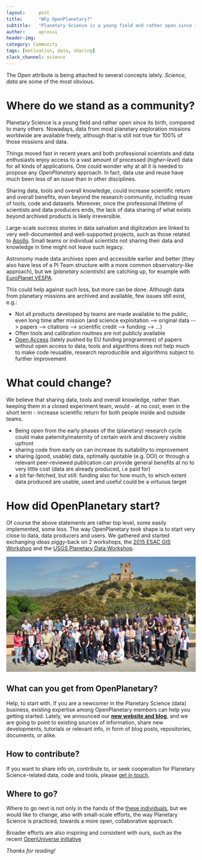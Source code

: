 ```yaml
---
layout:     post
title:      "Why OpenPlanetary?"
subtitle:   "Planetary Science is a young field and rather open since its birth, compared to many others disciplines. But..."
author:     aprossi
header-img:
category: Community
tags: [motivation, data, sharing]
slack_channel: science
---
```

The *Open* attribute is being attached to several concepts lately. *Science*, *data* are some of the most obvious.

# Where do we stand as a community?

Planetary Science is a young field and rather open since its birth, compared to many others. Nowadays, data from most planetary exploration missions worldwide are available freely, although that is still not true for 100% of those missions and data.

Things moved fast in recent years and both professional scientists and data enthusiasts enjoy access to a vast amount of processed (*higher-level*) data for all kinds of applications. One could wonder why at all it is needed to propose any *OpenPlanetary* approach. In fact, data use and reuse have much been less of an issue than in other disciplines.

Sharing data, tools and overall knowledge, could increase scientific return and overall benefits, even beyond the research community,  including reuse of tools, code and datasets. Moreover, once the professional lifetime of scientists and data producers ends, the lack of data sharing of what exists beyond archived products is likely irreversible.

Large-scale success stories in data salvation and digitization are linked to very well-documented and well-supported projects, such as those related to [Apollo](http://astrogeology.usgs.gov/maps/moon-lunar-orbiter-digitization). Small teams or individual scientists not sharing their data and knowledge in time might not leave such legacy.

Astronomy made data archives open and accessible earlier and better (they also have less of a PI Team structure with a more common observatory-like approach), but we (*planetary scientists*) are catching up, for example with [EuroPlanet VESPA](http://europlanet-vespa.eu).

This could help against such loss, but more can be done. Although data from planetary missions are archived and available, few issues still exist, e.g.:

* Not all products developed by teams are made available to the public, even long time after mission (and science exploitation --> original data --> papers --> citations --> scientific credit --> funding --> ...)
* Often tools and calibration routines are not publicly available
* [Open Access](https://github.com/openplanetary/resources/blob/master/publishing-tips.md) (lately pushed by EU funding programmes) of papers without open access to data, tools and algorithms does not help much to make code reusable, research reproducible and algorithms subject to further improvement

# What could change?

We believe that sharing data, tools and overall knowledge, rather than keeping them in a closed experiment team, would - at no cost, even in the short term - increase scientific return for both people inside and outside teams.

* Being open from the early phases of the (planetary) research cycle could make paternity/maternity of certain work and discovery visible upfront
* sharing code from early on can increase its suitability to improvement
* sharing (good, usable) data, optimally quotable (e.g. DOI) or through a relevant peer-reviewed publication can provide general benefits at no to very little cost (data are already produced, i.e paid for)
* a bit far-fetched, but still: funding also for how much, to which extent data produced are usable, used and useful could be a virtuous target

# How did OpenPlanetary start?

Of course the above statements are rather top level, some easily implemented, some less. The way OpenPlanetary took shape is to start very close to data, data producers and users. We gathered and started exchanging ideas piggy-back on 2 workshops, the [2015 ESAC GIS Workshop](https://issues.cosmos.esa.int/psawiki/display/GISWS/ESAC+Planetary+GIS+Workshop+2015+Wiki) and the [USGS Planetary Data Workshop](http://astrogeology.usgs.gov/groups/Planetary-Data-Workshop).

![2015 ESAC GIS Workshop](/img/post-esacgis2015.jpg "2015 ESAC GIS Workshop")

## What can you get from OpenPlanetary?

Help, to start with. If you are a newcomer in the Planetary Science (data) business, existing  expertise among OpenPlanetary members can help you getting started. Lately, we announced our **[new website and blog](http://openplanetary.co/blog/community/new-website-blog.html)**, and we are going to point to existing sources of information, share new developments, tutorials or relevant info, in form of blog posts, repositories, documents, or alike.

## How to contribute?

If you want to share info on, contribute to, or seek cooperation for Planetary Science-related data, code and tools, please [get in touch](https://openplanetary.github.io/about/).

## Where to go?

Where to go next is not only in the hands of the [these individuals](https://openplanetary.github.io/newwebsite/about/), but we would like to change, also with small-scale efforts, the way Planetary Science is practiced, towards a more open, collaborative approach.

Broader efforts are also inspiring and consistent with ours, such as the recent [OpenUniverse initiative](http://www.unoosa.org/res/oosadoc/data/documents/2016/aac_1052016crp/aac_1052016crp_6_0_html/AC105_2016_CRP06E.pdf)

*Thanks for reading!*
